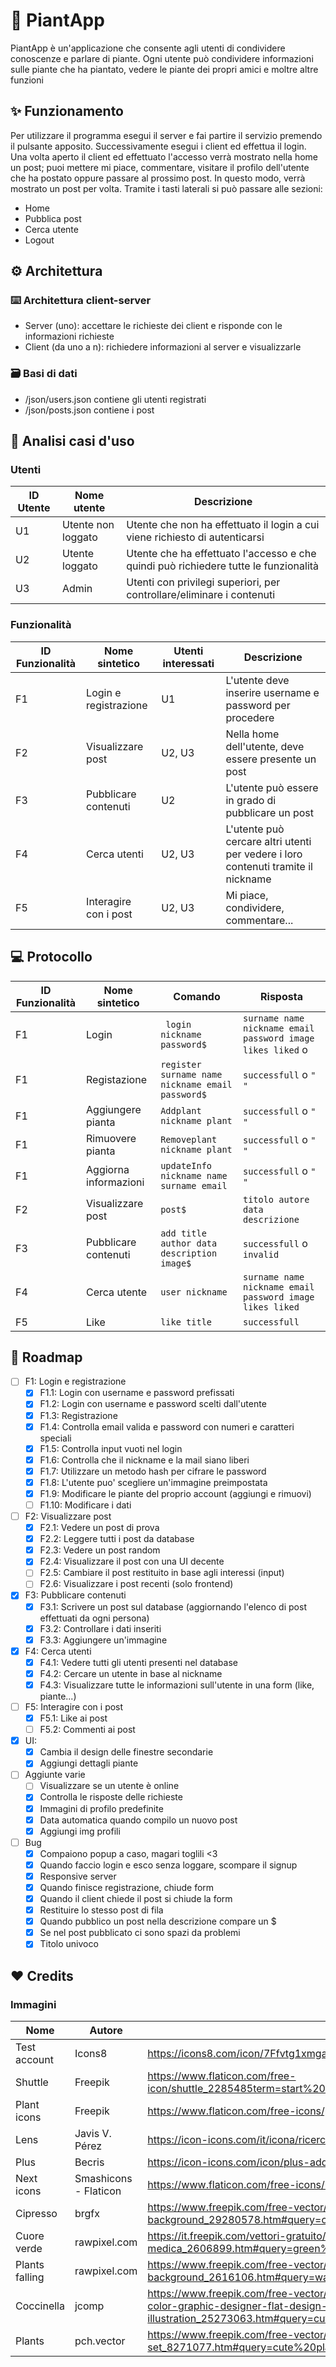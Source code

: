 # 🌵 PiantApp
<!--Hai mai voluto--> 
PiantApp è un'applicazione che consente agli utenti di condividere conoscenze e parlare di piante. Ogni utente può condividere informazioni sulle piante che ha piantato, vedere le piante dei propri amici e moltre altre funzioni

## ✨ Funzionamento
Per utilizzare il programma esegui il server e fai partire il servizio premendo il pulsante apposito. Successivamente esegui i client ed effettua il login.
Una volta aperto il client ed effettuato l'accesso verrà mostrato nella home un post; puoi mettere mi piace, commentare, visitare il profilo dell'utente che ha postato oppure passare al prossimo post. In questo modo, verrà mostrato un post per volta.
Tramite i tasti laterali si può passare alle sezioni:
  - Home
  - Pubblica post
  - Cerca utente
  - Logout

## ⚙️ Architettura
### ⌨️ Architettura client-server
 - Server (uno): accettare le richieste dei client e risponde con le informazioni richieste
 - Client (da uno a n): richiedere informazioni al server e visualizzarle
### 🗃️ Basi di dati
 - /json/users.json contiene gli utenti registrati
 - /json/posts.json contiene i post

## 🔎 Analisi casi d'uso 

### Utenti
| ID Utente | Nome utente        | Descrizione                                                                          |
| --------- | ------------------ | ------------------------------------------------------------------------------------ |
| U1        | Utente non loggato | Utente che non ha effettuato il login a cui viene richiesto di autenticarsi          |
| U2        | Utente loggato     | Utente che ha effettuato l'accesso e che quindi può richiedere tutte le funzionalità |
| U3        | Admin              | Utenti con privilegi superiori, per controllare/eliminare i contenuti                |

### Funzionalità
| ID Funzionalità | Nome sintetico        | Utenti interessati | Descrizione                                                                        |
| --------------- | --------------------- | ------------------ | ---------------------------------------------------------------------------------- |
| F1              | Login e registrazione | U1                 | L'utente deve inserire username e password per procedere                           |
| F2              | Visualizzare post     | U2, U3             | Nella home dell'utente, deve essere presente un post                               |
| F3              | Pubblicare contenuti  | U2                 | L'utente può essere in grado di pubblicare un post                                 |
| F4              | Cerca utenti          | U2, U3             | L'utente può cercare altri utenti per vedere i loro contenuti tramite il nickname  |
| F5              | Interagire con i post | U2, U3             | Mi piace, condividere, commentare...                                               |

## 💻 Protocollo
| ID Funzionalità | Nome sintetico        | Comando                                                 | Risposta                                                                  |
| --------------- | --------------------- | -----------------------------------------------------   | ------------------------------------------------------------------------- |
| F1              | Login                 | ``` login nickname password$```                         | ``` surname name nickname email password image likes liked ``` o ``` ```  |
| F1              | Registazione          | ``` register surname name nickname email password$ ```  | ``` successfull ``` o ```" "```                                           |
| F1              | Aggiungere pianta     | ``` Addplant nickname plant ```                         | ``` successfull ``` o ```" " ```                                          |
| F1              | Rimuovere pianta      | ``` Removeplant nickname plant ```                      | ``` successfull ``` o ```" " ```                                          |
| F1              | Aggiorna informazioni | ``` updateInfo nickname name surname email ```          | ``` successfull ``` o ```" " ```                                          |
| F2              | Visualizzare post     | ``` post$ ```                                           | ``` titolo autore data descrizione ```                                    |
| F3              | Pubblicare contenuti  | ``` add title author data description image$ ```        | ``` successfull ``` o ``` invalid ```                                     |
| F4              | Cerca utente          | ``` user nickname ```                                   | ``` surname name nickname email password image likes liked ```            |
| F5              | Like                  | ``` like title ```                                      | ``` successfull ```                                                       |

## 🚀 Roadmap
- [ ] F1: Login e registrazione
  - [X] F1.1: Login con username e password prefissati
  - [X] F1.2: Login con username e password scelti dall'utente
  - [X] F1.3: Registrazione
  - [X] F1.4: Controlla email valida e password con numeri e caratteri speciali
  - [X] F1.5: Controlla input vuoti nel login
  - [X] F1.6: Controlla che il nickname e la mail siano liberi
  - [X] F1.7: Utilizzare un metodo hash per cifrare le password
  - [X] F1.8: L'utente puo' scegliere un'immagine preimpostata
  - [X] F1.9: Modificare le piante del proprio account (aggiungi e rimuovi)
  - [ ] F1.10: Modificare i dati
- [ ] F2: Visualizzare post
  - [X] F2.1: Vedere un post di prova
  - [X] F2.2: Leggere tutti i post da database
  - [X] F2.3: Vedere un post random
  - [X] F2.4: Visualizzare il post con una UI decente
  - [ ] F2.5: Cambiare il post restituito in base agli interessi (input)
  - [ ] F2.6: Visualizzare i post recenti (solo frontend)
- [X] F3: Pubblicare contenuti
  - [X] F3.1: Scrivere un post sul database (aggiornando l'elenco di post effettuati da ogni persona)
  - [X] F3.2: Controllare i dati inseriti
  - [X] F3.3: Aggiungere un'immagine
- [X] F4: Cerca utenti
  - [X] F4.1: Vedere tutti gli utenti presenti nel database
  - [X] F4.2: Cercare un utente in base al nickname
  - [X] F4.3: Visualizzare tutte le informazioni sull'utente in una form (like, piante...)
- [ ] F5: Interagire con i post
  - [X] F5.1: Like ai post
  - [ ] F5.2: Commenti ai post
- [X] UI:
  - [X] Cambia il design delle finestre secondarie
  - [X] Aggiungi dettagli piante
- [ ] Aggiunte varie
  - [ ] Visualizzare se un utente è online
  - [X] Controlla le risposte delle richieste
  - [X] Immagini di profilo predefinite
  - [X] Data automatica quando compilo un nuovo post
  - [X] Aggiungi img profili
- [ ] Bug
  - [X] Compaiono popup a caso, magari toglili <3
  - [X] Quando faccio login e esco senza loggare, scompare il signup
  - [X] Responsive server
  - [X] Quando finisce registrazione, chiude form
  - [X] Quando il client chiede il post si chiude la form
  - [X] Restituire lo stesso post di fila
  - [X] Quando pubblico un post nella descrizione compare un $
  - [X] Se nel post pubblicato ci sono spazi da problemi
  - [X] Titolo univoco

## ❤️ Credits
### Immagini
| Nome            | Autore                | Link                                                                  |
| --------------- | --------------------- | --------------------------------------------------------------------- |
| Test account    | Icons8                | https://icons8.com/icon/7Ffvtg1xmgaV/test-account                     |
| Shuttle         | Freepik               | https://www.flaticon.com/free-icon/shuttle_2285485term=start%20button&page=1&position=1&page=1&position=1&related_id=2285485&origin=tag   | 
| Plant icons	| Freepik		      | https://www.flaticon.com/free-icons/plant                                       |
| Lens            | Javis V. Pérez        | https://icon-icons.com/it/icona/ricerca-lente-di-ingrandimento/145939 |
| Plus            | Becris                | https://icon-icons.com/icon/plus-add-more-detail/82972                |  
| Next icons      | Smashicons - Flaticon | https://www.flaticon.com/free-icons/next
| Cipresso		| brgfx                 | https://www.freepik.com/free-vector/isolated-tree-white-background_29280578.htm#query=cartoon%20tree&position=20&from_view=keyword |
| Cuore verde	| rawpixel.com          | https://it.freepik.com/vettori-gratuito/illustrazione-dell-icona-medica_2606899.htm#query=green%20heart&position=21&from_view=search&track=sph |
| Plants falling  | rawpixel.com      | https://www.freepik.com/free-vector/illustration-hanging-plant-isolated-white-background_2616106.htm#query=watercolor%20plants&position=11&from_view=keyword |
| Coccinella      | jcomp             | https://www.freepik.com/free-vector/set-lady-bug-cute-bee-with-flower-cartoon-animal-element-drawing-water-color-graphic-designer-flat-design-vector-illustration_25273063.htm#query=cute%20leaves%20paint&position=5&from_view=search&track=sph |
| Plants          | pch.vector        | https://www.freepik.com/free-vector/potted-plants-set_8271077.htm#query=cute%20plants&position=0&from_view=keyword  |